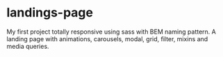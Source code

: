 # landings-page
 My first project totally responsive using sass with BEM naming pattern. A landing page with animations, carousels, modal, grid, filter, mixins and media queries.
